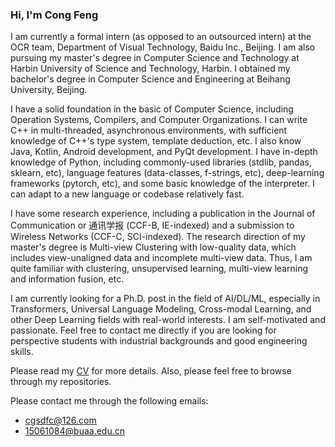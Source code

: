 ### Hi, I'm Cong Feng

I am currently a formal intern (as opposed to an outsourced intern) at the OCR team, Department of Visual Technology, Baidu Inc., Beijing. I am also pursuing my master's degree in Computer Science and Technology at Harbin University of Science and Technology, Harbin. I obtained my bachelor's degree in Computer Science and Engineering at Beihang University, Beijing.

I have a solid foundation in the basic of Computer Science, including Operation Systems, Compilers, and Computer Organizations. I can write C++ in multi-threaded, asynchronous environments, with sufficient knowledge of C++'s type system, template deduction, etc. I also know Java, Kotlin, Android development, and PyQt development. I have in-depth knowledge of Python, including commonly-used libraries (stdlib, pandas, sklearn, etc), language features (data-classes, f-strings, etc), deep-learning frameworks (pytorch, etc), and some basic knowledge of the interpreter. I can adapt to a new language or codebase relatively fast.

I have some research experience, including a publication in the Journal of Communication or 通讯学报 (CCF-B, IE-indexed) and a submission to Wireless Networks (CCF-C, SCI-indexed). The research direction of my master's degree is Multi-view Clustering with low-quality data, which includes view-unaligned data and incomplete multi-view data. Thus, I am quite familiar with clustering, unsupervised learning, multi-view learning and information fusion, etc.

I am currently looking for a Ph.D. post in the field of AI/DL/ML, especially in Transformers, Universal Language Modeling, Cross-modal Learning, and other Deep Learning fields with real-world interests. I am self-motivated and passionate. Feel free to contact me directly if you are looking for perspective students with industrial backgrounds and good engineering skills.

Please read my [CV](./CV-Cong-Feng.pdf) for more details. Also, please feel free to browse through my repositories.

Please contact me through the following emails:

- cgsdfc@126.com
- 15061084@buaa.edu.cn
